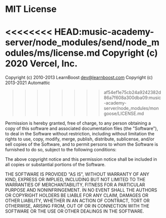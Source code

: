 # MIT License

<<<<<<<< HEAD:music-academy-server/node_modules/send/node_modules/ms/license.md
Copyright (c) 2020 Vercel, Inc.
========
Copyright (c) 2010-2013 LearnBoost <dev@learnboost.com>
Copyright (c) 2013-2021 Automattic
>>>>>>>> af54ef1e75cb24a9242382d86a7f608a300dba09:music-academy-server/node_modules/mongoose/LICENSE.md

Permission is hereby granted, free of charge, to any person obtaining a copy
of this software and associated documentation files (the "Software"), to deal
in the Software without restriction, including without limitation the rights
to use, copy, modify, merge, publish, distribute, sublicense, and/or sell
copies of the Software, and to permit persons to whom the Software is
furnished to do so, subject to the following conditions:

The above copyright notice and this permission notice shall be included in all
copies or substantial portions of the Software.

THE SOFTWARE IS PROVIDED "AS IS", WITHOUT WARRANTY OF ANY KIND, EXPRESS OR
IMPLIED, INCLUDING BUT NOT LIMITED TO THE WARRANTIES OF MERCHANTABILITY,
FITNESS FOR A PARTICULAR PURPOSE AND NONINFRINGEMENT. IN NO EVENT SHALL THE
AUTHORS OR COPYRIGHT HOLDERS BE LIABLE FOR ANY CLAIM, DAMAGES OR OTHER
LIABILITY, WHETHER IN AN ACTION OF CONTRACT, TORT OR OTHERWISE, ARISING FROM,
OUT OF OR IN CONNECTION WITH THE SOFTWARE OR THE USE OR OTHER DEALINGS IN THE
SOFTWARE.

